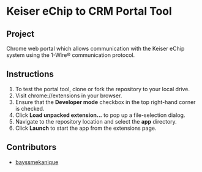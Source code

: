 Keiser eChip to CRM Portal Tool
========================

## Project
Chrome web portal which allows communication with the Keiser eChip system using the 1-Wire® communication protocol.

## Instructions
1. To test the portal tool, clone or fork the repository to your local drive.
2. Visit chrome://extensions in your browser.
3. Ensure that the **Developer mode** checkbox in the top right-hand corner is checked.
4. Click **Load unpacked extension…** to pop up a file-selection dialog.
5. Navigate to the repository location and select the **app** directory.
6. Click **Launch** to start the app from the extensions page.

## Contributors
* [bayssmekanique](https://github.com/bayssmekanique)